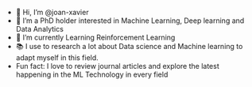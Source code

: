 - 👋 Hi, I’m @joan-xavier
- 👀 I’m a PhD holder interested in Machine Learning, Deep learning and Data Analytics
- 🌱 I’m currently Learning Reinforcement Learning
- 📚 I use to research a lot about Data science and Machine learning to adapt myself in this field.
- Fun fact: I love to review journal articles and explore the latest happening in the ML Technology in every field

<!---
joan-xavier/joan-xavier is a ✨ special ✨ repository because its `README.md` (this file) appears on your GitHub profile.
You can click the Preview link to take a look at your changes.
--->
